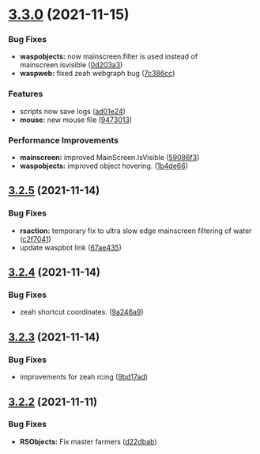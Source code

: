 # [3.3.0](https://github.com/Torwent/WaspLib/compare/v3.2.5...v3.3.0) (2021-11-15)


### Bug Fixes

* **waspobjects:** now mainscreen.filter is used instead of mainscreen.isvisible ([0d203a3](https://github.com/Torwent/WaspLib/commit/0d203a37c58aafc342845951a2d65f26ead1fd2d))
* **waspweb:** fixed zeah webgraph bug ([7c386cc](https://github.com/Torwent/WaspLib/commit/7c386cc05052a2453219c938349d61ea3ba74aa9))


### Features

* scripts now save logs ([ad01e24](https://github.com/Torwent/WaspLib/commit/ad01e244b66c7b5ca11fe6bf39cc51a8b744db73))
* **mouse:** new mouse file ([9473013](https://github.com/Torwent/WaspLib/commit/9473013d41d7db0296e5e0923673c4d7b420608c))


### Performance Improvements

* **mainscreen:** improved MainScreen.IsVisible ([59086f3](https://github.com/Torwent/WaspLib/commit/59086f329627e5a53eb03ada81cd17edc1ce3df1))
* **waspobjects:** improved object hovering. ([1b4de66](https://github.com/Torwent/WaspLib/commit/1b4de663282a4a0e36b7be8fe092ca3d9698a448))



## [3.2.5](https://github.com/Torwent/WaspLib/compare/v3.2.4...v3.2.5) (2021-11-14)


### Bug Fixes

* **rsaction:** temporary fix to ultra slow edge mainscreen filtering of water ([c2f7041](https://github.com/Torwent/WaspLib/commit/c2f704118de1508826fb85f19e4d4b4f8cfa7cea))
* update waspbot link ([67ae435](https://github.com/Torwent/WaspLib/commit/67ae43504ee8a5e187dc2a1e173372cd4ff5969b))



## [3.2.4](https://github.com/Torwent/WaspLib/compare/v3.2.3...v3.2.4) (2021-11-14)


### Bug Fixes

* zeah shortcut coordinates. ([9a246a9](https://github.com/Torwent/WaspLib/commit/9a246a968e1e5419666111fdc28b5995a9a77af0))



## [3.2.3](https://github.com/Torwent/WaspLib/compare/v3.2.2...v3.2.3) (2021-11-14)


### Bug Fixes

* improvements for zeah rcing ([9bd17ad](https://github.com/Torwent/WaspLib/commit/9bd17ad570e60ebe3f0f873ba5c1d1363cff983c))



## [3.2.2](https://github.com/Torwent/WaspLib/compare/v3.2.1...v3.2.2) (2021-11-11)


### Bug Fixes

* **RSObjects:** Fix master farmers ([d22dbab](https://github.com/Torwent/WaspLib/commit/d22dbab0f02757ee6e1a558c29e04e0bc37d1ff1))



